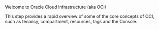 Welcome to Oracle Cloud Infrastructure (aka OCI) 

This step provides a rapid overview of some of the core concepts of OCI, such as tenancy, compartment, resources, tags and the Console. 

